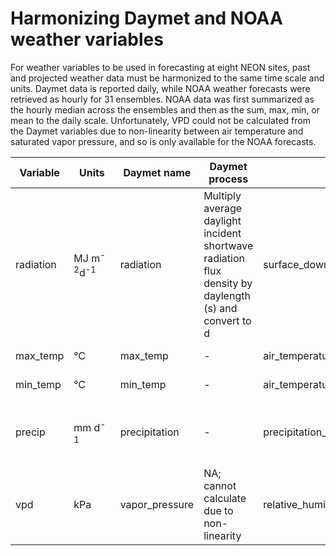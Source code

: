 # Harmonizing Daymet and NOAA weather variables

For weather variables to be used in forecasting at eight NEON sites, past and projected weather data must be harmonized to the same time scale and units. Daymet data is reported daily, while NOAA weather forecasts were retrieved as hourly for 31 ensembles. NOAA data was first summarized as the hourly median across the ensembles and then as the sum, max, min, or mean to the daily scale. Unfortunately, VPD could not be calculated from the Daymet variables due to non-linearity between air temperature and saturated vapor pressure, and so is only available for the NOAA forecasts. 

| Variable | Units  |  Daymet name | Daymet process   | NOAA name  | NOAA process  |
|---|---|---|---|---|---|
| radiation  |MJ m<sup>-2</sup>d<sup>-1</sup>   | radiation  | Multiply average daylight incident shortwave radiation flux density by daylength (s) and convert to d | surface_downwelling_shortwave_flux_in_air  | Daily sum  |
| max_temp |  &deg;C | max_temp  |-   | air_temperature  | Daily maximum  |
| min_temp  | &deg;C  | min_temp  | -  | air_temperature  | Daily minimum  |
| precip  | mm d<sup>-1</sup>  | precipitation  | - | precipitation_flux  | Convert from flux units to height units |
| vpd  | kPa  | vapor_pressure  | NA; cannot calculate due to non-linearity  | relative_humidity, air_temperature  | Calculate hourly VPD and take daily mean |